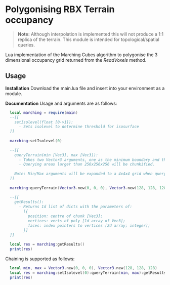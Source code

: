 # Polygonising RBX Terrain occupancy
> **Note:** Although interpolation is implemented this will not produce a 1:1 replica of the terrain. This module is intended for topological/spatial queries.

Lua implementation of the Marching Cubes algorithm to polygonise the 3 dimensional occupancy grid returned from the *ReadVoxels* method.

## Usage
**Installation**
Download the main.lua file and insert into your environment as a module.

**Documentation**
Usage and arguments are as follows:
```lua
  local marching = require(main)
  --[[
    setIsolevel(float [0->1]):
      - Sets isolevel to determine threshold for isosurface
  ]]
  
  marching:setIsolevel(0)
  
  --[[
    queryTerrain(min [Vec3], max [Vec3]):
      - Takes two Vector3 arguments, one as the minimum boundary and the other as the maximum to query.
      - Querying areas larger than 256x256x256 will be chunkified.
      
    Note: Min/Max arguments will be expanded to a 4x4x4 grid when querying terrain occupancy.
  ]]
  
  marching:queryTerrain(Vector3.new(0, 0, 0), Vector3.new(128, 128, 128))
  
  --[[
    getResults():
      - Returns 1d list of dicts with the parameters of:
        [{
          position: centre of chunk [Vec3];
          vertices: verts of poly [1d array of Vec3];
          faces: index pointers to vertices [2d array; integer];
        }]
  ]]
  
  local res = marching:getResults()
  print(res)
```

Chaining is supported as follows:
```lua
  local min, max = Vector3.new(0, 0, 0), Vector3.new(128, 128, 128)
  local res = marching:setIsolevel(0):queryTerrain(min, max):getResults()
  print(res)
```
